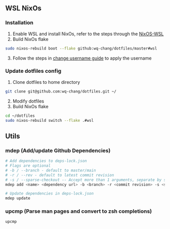 ## WSL NixOs

### Installation

1. Enable WSL and install NixOs, refer to the steps through the [NixOS-WSL](https://github.com/nix-community/NixOS-WSL)
2. Build NixOs flake

```bash
sudo nixos-rebuild boot --flake github:wq-chang/dotfiles/master#wsl
```

3. Follow the steps in [change username guide](https://github.com/nix-community/NixOS-WSL/blob/main/docs/src/how-to/change-username.md) to apply the username

### Update dotfiles config

1. Clone dotfiles to home directory

```bash
git clone git@github.com:wq-chang/dotfiles.git ~/
```

2. Modify dotfiles
3. Build NixOs flake

```bash
cd ~/dotfiles
sudo nixos-rebuild switch --flake .#wsl
```

## Utils

### mdep (Add/update Github Dependencies)

```bash
# Add dependencies to deps-lock.json
# Flags are optional
# -b / --branch - default to master/main
# -r / --rev - default to latest commit revision
# -s / --sparse-checkout -- Accept more than 1 arguments, separate by space
mdep add <name> <dependency url> -b <branch> -r <commit revision> -s <sparse checkout1> <sparse checkout2>

# Update dependencies in deps-lock.json
mdep update
```

### upcmp (Parse man pages and convert to zsh completions)

```bash
upcmp
```
